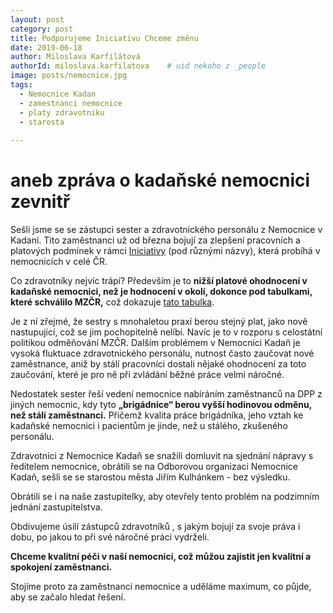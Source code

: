 ```yaml
---
layout: post
category: post
title: Podporujeme Iniciativu Chceme změnu     
date: 2019-06-18
author: Miloslava Karfilátová
authorId: miloslava.karfilatova    # uid nekoho z _people
image: posts/nemocnice.jpg
tags:
  - Nemocnice Kadan
  - zamestnanci nemocnice
  - platy zdravotniku
  - starosta
    
---
```


# aneb zpráva o kadaňské nemocnici zevnitř  

Sešli jsme se se zástupci sester a zdravotnického personálu z Nemocnice v Kadani. 
Tito zaměstnanci už od března bojují za zlepšení pracovních a platových podmínek v rámci [Iniciativy](https://www.facebook.com/IniciativaSester/?ref=search&__tn__=%2Cd%2CP-R&eid=ARA8nTbXLUAxZ5oH0Ba0IH-3zOcMxuRH2puHEy_UZYggpg26TBLn7BIa1z8bHXLTWmzPf4SrwHNKul1W)
(pod různými názvy), která probíhá v nemocnicích v celé ČR. 

Co zdravotníky nejvíc trápí? 
Především je to **nižší platové ohodnocení v kadaňské nemocnici, než je hodnocení v okolí, dokonce pod tabulkami, které schválilo MZČR,** což dokazuje [tato tabulka](https://drive.google.com/open?id=11IKP5bclbhDrabWtqGFImTN-97_uIcbw).
 
Je z ní zřejmé, že sestry s mnohaletou praxí berou stejný plat, jako nově nastupující, což se jim pochopitelně nelíbí. 
Navíc je to v rozporu s celostátní politikou odměňování MZČR.
Dalším problémem v Nemocnici Kadaň je vysoká fluktuace zdravotnického personálu, nutnost často zaučovat nové zaměstnance, aniž by stálí pracovníci dostali nějaké ohodnocení za toto zaučování, které je pro ně při zvládání běžné práce velmi náročné.

Nedostatek sester řeší vedení nemocnice nabíráním zaměstnanců na DPP z jiných nemocnic, kdy tyto **„brigádnice“ berou vyšší hodinovou odměnu, než stálí zaměstnanci.** Přičemž kvalita práce brigádníka, jeho vztah ke kadaňské nemocnici i pacientům je jinde, než u stálého, zkušeného personálu. 

Zdravotníci z Nemocnice Kadaň se snažili domluvit na sjednání nápravy s ředitelem nemocnice, obrátili se na Odborovou organizaci Nemocnice Kadaň, sešli se se starostou města Jiřím Kulhánkem - bez výsledku.

Obrátili se i na naše zastupitelky, aby otevřely tento problém na podzimním jednání zastupitelstva. 

Obdivujeme úsilí zástupců zdravotníků , s jakým bojují za svoje práva i dobu, po jakou to při své náročné práci vydrželi.

**Chceme kvalitní péči v naší nemocnici, což můžou zajistit jen kvalitní a spokojení zaměstnanci.** 

Stojíme proto za zaměstnanci nemocnice a uděláme maximum, co půjde, aby se začalo hledat řešení.

